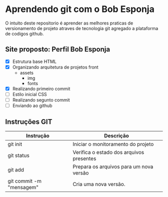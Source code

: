 # Aprendendo git com o Bob Esponja

O intuito deste repositorio é aprender as melhores praticas de versionamento de projeto atraves de tecnologia git agregado a plataforma de codigos github.

## Site proposto: Perfil Bob Esponja

- [x] Estrutura base HTML
- [x] Organizando arquitetura de projetos front
    - assets
        - img
        - fonts
- [x] Realizando primeiro commit
- [ ] Estilo inicial CSS
- [ ] Realizando segunto commit
- [ ] Enviando ao github

## Instruções GIT

| Instrução | Descrição |
|-|-|
|git init | Iniciar o monitoramento do projeto|
|git status | Verifica o estado dos arquivos presentes|
|git add | Prepara os arquivos para um nova versão |
|git commit -m "mensagem"| Cria uma nova versão.|